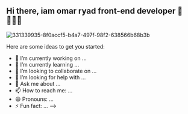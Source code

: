 ## Hi there, iam omar ryad front-end developer 👋👨🏻‍💻

![331339935-8f0accf5-b4a7-497f-98f2-638566b68b3b](https://github.com/user-attachments/assets/5ff8e3cf-3ad6-48bf-b9b1-eb71c54fcfba)

Here are some ideas to get you started:

- 🔭 I’m currently working on ...
- 🌱 I’m currently learning ...
- 👯 I’m looking to collaborate on ...
- 🤔 I’m looking for help with ...
- 💬 Ask me about ...
- 📫 How to reach me: ...
- 😄 Pronouns: ...
- ⚡ Fun fact: ...
-->
